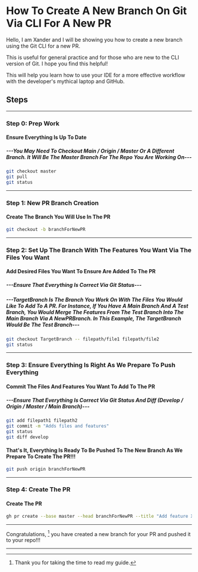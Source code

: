 # **How To Create A New Branch On Git Via CLI For A New PR**

Hello, I am Xander and I will be showing you how to create a new branch using the Git CLI for a new PR.

This is useful for general practice and for those who are new to the CLI version of Git. I hope you find this helpful!

This will help you learn how to use your IDE for a more effective workflow with the developer's mythical laptop and GitHub.

## Steps

---

### Step 0: Prep Work

#### **Ensure Everything Is Up To Date**

##### **---You May Need To Checkout Main / Origin / Master Or A Different Branch. It Will Be The Master Branch For The Repo You Are Working On---**

```sh
git checkout master
git pull
git status
```

---

### Step 1: New PR Branch Creation

#### **Create The Branch You Will Use In The PR**

```sh
git checkout -b branchForNewPR
```

---

### Step 2: Set Up The Branch With The Features You Want Via The Files You Want

#### **Add Desired Files You Want To Ensure Are Added To The PR**

##### **---Ensure That Everything Is Correct Via Git Status---**

##### **---TargetBranch Is The Branch You Work On With The Files You Would Like To Add To A PR. For Instance, If You Have A Main Branch And A Test Branch, You Would Merge The Features From The Test Branch Into The Main Branch Via A NewPRBranch. In This Example, The TargetBranch Would Be The Test Branch---**

```sh
git checkout TargetBranch -- filepath/file1 filepath/file2
git status
```

---

### Step 3: Ensure Everything Is Right As We Prepare To Push Everything

#### **Commit The Files And Features You Want To Add To The PR**

##### **---Ensure That Everything Is Correct Via Git Status And Diff (Develop / Origin / Master / Main Branch)---**

```sh
git add filepath1 filepath2
git commit -m "Adds files and features"
git status
git diff develop
```

#### **That's It, Everything Is Ready To Be Pushed To The New Branch As We Prepare To Create The PR!!!**

```sh
git push origin branchForNewPR
```

---

### Step 4: Create The PR

#### **Create The PR**

```sh
gh pr create --base master --head branchForNewPR --title "Add feature X" --body 'This PR adds feature X via updates [Y,Z, ETC...]'
```

---

Congratulations, [^1] you have created a new branch for your PR and pushed it to your repo!!!

---

[^1]: Thank you for taking the time to read my guide.
